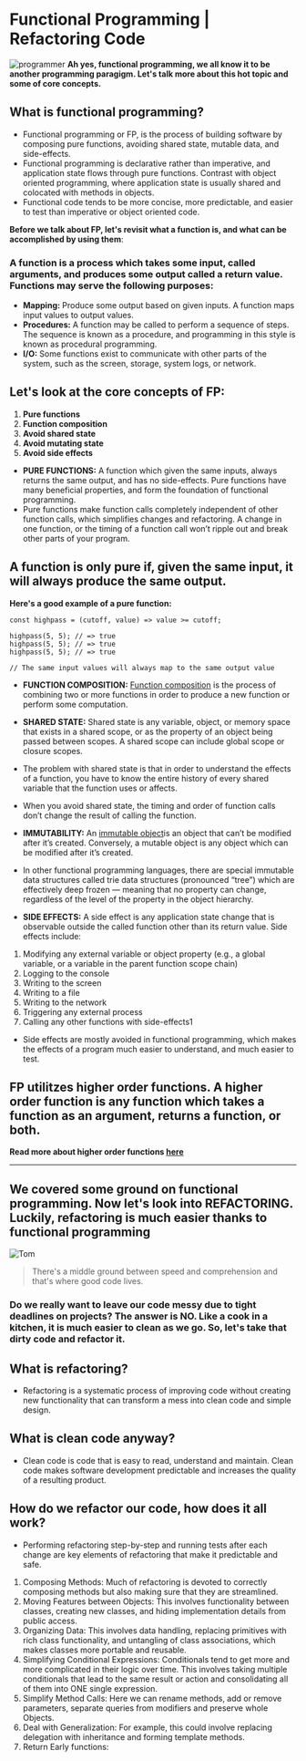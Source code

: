 # Functional Programming | Refactoring Code 
![programmer](https://media.giphy.com/media/349qKnoIBHK1i/giphy.gif)
**Ah yes, functional programming, we all know it to be another programming paragigm. Let's talk more about this hot topic and some of core concepts.**

## What is functional programming?
* Functional programming or FP, is the process of building software by composing pure functions, avoiding shared state, mutable data, and side-effects. 
* Functional programming is declarative rather than imperative, and application state flows through pure functions. Contrast with object oriented programming, where application state is usually shared and colocated with methods in objects.
* Functional code tends to be more concise, more predictable, and easier to test than imperative or object oriented code.

**Before we talk about FP, let's revisit what a **function** is, and what can be accomplished by using them**:

### A function is a process which takes some input, called arguments, and produces some output called a return value. Functions may serve the following purposes:

* **Mapping:** Produce some output based on given inputs. A function maps input values to output values.
* **Procedures:** A function may be called to perform a sequence of steps. The sequence is known as a procedure, and programming in this style is known as procedural programming.
* **I/O:** Some functions exist to communicate with other parts of the system, such as the screen, storage, system logs, or network.

## Let's look at the core concepts of FP:

1. **Pure functions**
1. **Function composition**
1. **Avoid shared state**
1. **Avoid mutating state**
1. **Avoid side effects**

* **PURE FUNCTIONS:** A function which given the same inputs, always returns the same output, and has no side-effects. Pure functions have many beneficial properties, and form the foundation of functional programming. 
* Pure functions make function calls completely independent of other function calls, which simplifies changes and refactoring. A change in one function, or the timing of a function call won’t ripple out and break other parts of your program.

## A function is only pure if, given the same input, it will always produce the same output. 

**Here's a good example of a pure function:**
```
const highpass = (cutoff, value) => value >= cutoff;

highpass(5, 5); // => true
highpass(5, 5); // => true
highpass(5, 5); // => true

// The same input values will always map to the same output value
```
* **FUNCTION COMPOSITION:** [Function composition](https://medium.com/javascript-scene/master-the-javascript-interview-what-is-function-composition-20dfb109a1a0) is the process of combining two or more functions in order to produce a new function or perform some computation.

* **SHARED STATE:** Shared state is any variable, object, or memory space that exists in a shared scope, or as the property of an object being passed between scopes. A shared scope can include global scope or closure scopes.
* The problem with shared state is that in order to understand the effects of a function, you have to know the entire history of every shared variable that the function uses or affects.
* When you avoid shared state, the timing and order of function calls don’t change the result of calling the function. 

* **IMMUTABILITY:** An [immutable object](https://medium.com/javascript-scene/the-dao-of-immutability-9f91a70c88cd)is an object that can’t be modified after it’s created. Conversely, a mutable object is any object which can be modified after it’s created.
* In other functional programming languages, there are special immutable data structures called trie data structures (pronounced “tree”) which are effectively deep frozen — meaning that no property can change, regardless of the level of the property in the object hierarchy.

* **SIDE EFFECTS:** A side effect is any application state change that is observable outside the called function other than its return value. Side effects include:
1. Modifying any external variable or object property (e.g., a global variable, or a variable in the parent function scope chain)
1. Logging to the console
1. Writing to the screen
1. Writing to a file
1. Writing to the network
1. Triggering any external process
1. Calling any other functions with side-effects1

* Side effects are mostly avoided in functional programming, which makes the effects of a program much easier to understand, and much easier to test.

## FP utilitzes higher order functions. A higher order function is any function which takes a function as an argument, returns a function, or both. 
**Read more about higher order functions [here](https://eloquentjavascript.net/05_higher_order.html)**

----------------------
## We covered some ground on functional programming. Now let's look into REFACTORING. Luckily, refactoring is much easier thanks to functional programming
![Tom](https://media.giphy.com/media/CzbiCJTYOzHTW/giphy.gif)

>There's a middle ground between speed and comprehension and that's where good code lives.
>
### Do we really want to leave our code messy due to tight deadlines on projects? The answer is NO. Like a cook in a kitchen, it is much easier to clean as we go. So, let's take that dirty code and refactor it.

## What is refactoring?

* Refactoring is a systematic process of improving code
without creating new functionality that can transform
a mess into clean code and simple design.

## What is clean code anyway?

* Clean code is code that is easy to read, understand and maintain. Clean code makes software development predictable
and increases the quality of a resulting product.

## How do we refactor our code, how does it all work? 

* Performing refactoring step-by-step and running tests after each change are key elements of refactoring that make it
predictable and safe.
1. Composing Methods: Much of refactoring is devoted to correctly composing methods but also making sure that they are streamlined.
1. Moving Features between Objects: This involves functionality between classes, creating new classes, and hiding implementation details from public access.
1. Organizing Data: This involves data handling, replacing primitives with rich class functionality,  and untangling of class associations, which makes classes more portable and reusable.
1. Simplifying Conditional Expressions: Conditionals tend to get more and more complicated in their logic over time. This involves taking multiple conditionals that lead to the same result or action and consolidating all of them into ONE single expression.
1. Simplify Method Calls: Here we can rename methods, add or remove parameters, separate queries from modifiers and preserve whole Objects.
1. Deal with Generalization: For example, this could involve replacing delegation with inheritance and forming template methods.
1. Return Early functions: 